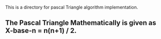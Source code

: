 This is a directory for pascal Triangle algorithm implementation.
## The Pascal Triangle Mathematically is given as X-base-n = n(n+1) / 2.
